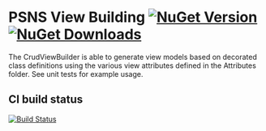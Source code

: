 # PSNS View Building [![NuGet Version](http://img.shields.io/nuget/v/Psns.Common.Mvc.ViewBuilding.svg?style=flat)](https://www.nuget.org/packages/Psns.Common.Mvc.ViewBuilding/) [![NuGet Downloads](http://img.shields.io/nuget/dt/Psns.Common.Mvc.ViewBuilding.svg?style=flat)](https://www.nuget.org/packages/Psns.Common.Mvc.ViewBuilding/)

The CrudViewBuilder is able to generate view models based on decorated class definitions 
using the various view attributes defined in the Attributes folder. See unit tests for example usage.

## CI build status
[![Build Status](https://www.myget.org/BuildSource/Badge/psns-common?identifier=93df7bc8-dc0c-482b-a536-07f0502eaafc)](https://www.myget.org/)